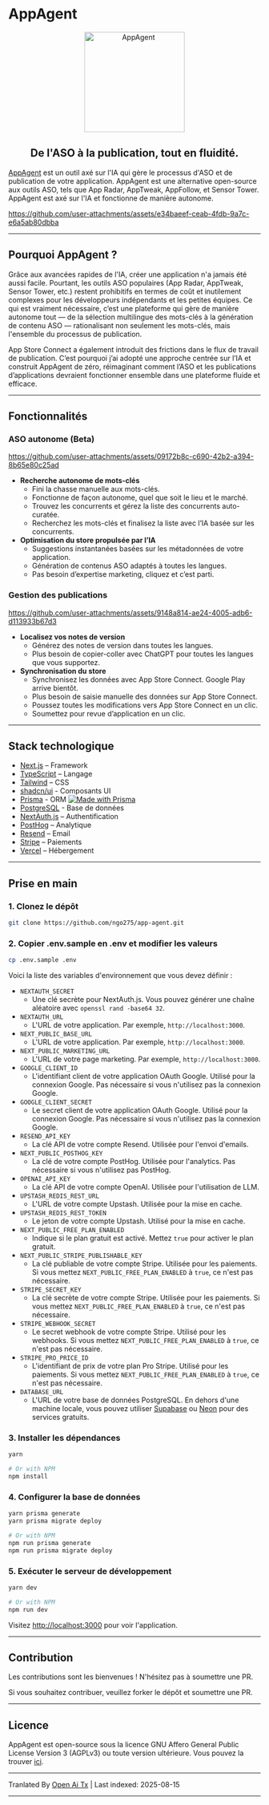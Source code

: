 # AppAgent

<div align="center">
  <img width="200" src="https://github.com/user-attachments/assets/7f86c185-0fc1-46c3-888a-c915602f27ee" alt="AppAgent" />
  <h2>De l'ASO à la publication, tout en fluidité.</h2>
</div>

[AppAgent](https://app-agent.ai) est un outil axé sur l'IA qui gère le processus d'ASO et de publication de votre application. AppAgent est une alternative open-source aux outils ASO, tels que App Radar, AppTweak, AppFollow, et Sensor Tower. AppAgent est axé sur l'IA et fonctionne de manière autonome.

https://github.com/user-attachments/assets/e34baeef-ceab-4fdb-9a7c-e6a5ab80dbba

---

## Pourquoi AppAgent ?

Grâce aux avancées rapides de l'IA, créer une application n'a jamais été aussi facile. Pourtant, les outils ASO populaires (App Radar, AppTweak, Sensor Tower, etc.) restent prohibitifs en termes de coût et inutilement complexes pour les développeurs indépendants et les petites équipes. Ce qui est vraiment nécessaire, c’est une plateforme qui gère de manière autonome tout — de la sélection multilingue des mots-clés à la génération de contenu ASO — rationalisant non seulement les mots-clés, mais l'ensemble du processus de publication.

App Store Connect a également introduit des frictions dans le flux de travail de publication. C’est pourquoi j’ai adopté une approche centrée sur l’IA et construit AppAgent de zéro, réimaginant comment l’ASO et les publications d’applications devraient fonctionner ensemble dans une plateforme fluide et efficace.

---

## Fonctionnalités

### ASO autonome (Beta)

https://github.com/user-attachments/assets/09172b8c-c690-42b2-a394-8b65e80c25ad

- **Recherche autonome de mots-clés**
  - Fini la chasse manuelle aux mots-clés.
  - Fonctionne de façon autonome, quel que soit le lieu et le marché.
  - Trouvez les concurrents et gérez la liste des concurrents auto-curatée.
  - Recherchez les mots-clés et finalisez la liste avec l’IA basée sur les concurrents.
- **Optimisation du store propulsée par l’IA**
  - Suggestions instantanées basées sur les métadonnées de votre application.
  - Génération de contenus ASO adaptés à toutes les langues.
  - Pas besoin d’expertise marketing, cliquez et c’est parti.

### Gestion des publications

https://github.com/user-attachments/assets/9148a814-ae24-4005-adb6-d113933b67d3

- **Localisez vos notes de version**
  - Générez des notes de version dans toutes les langues.
  - Plus besoin de copier-coller avec ChatGPT pour toutes les langues que vous supportez.
- **Synchronisation du store**
  - Synchronisez les données avec App Store Connect. Google Play arrive bientôt.
  - Plus besoin de saisie manuelle des données sur App Store Connect.
  - Poussez toutes les modifications vers App Store Connect en un clic.
  - Soumettez pour revue d’application en un clic.

---

## Stack technologique

- [Next.js](https://nextjs.org/) – Framework
- [TypeScript](https://www.typescriptlang.org/) – Langage
- [Tailwind](https://tailwindcss.com/) – CSS
- [shadcn/ui](https://ui.shadcn.com) - Composants UI
- [Prisma](https://prisma.io) - ORM [![Made with Prisma](https://made-with.prisma.io/dark.svg)](https://prisma.io)
- [PostgreSQL](https://www.postgresql.org/) - Base de données
- [NextAuth.js](https://next-auth.js.org/) – Authentification
- [PostHog](https://posthog.com/) – Analytique
- [Resend](https://resend.com) – Email
- [Stripe](https://stripe.com/) – Paiements
- [Vercel](https://vercel.com/) – Hébergement

---

## Prise en main

### 1. Clonez le dépôt

```bash
git clone https://github.com/ngo275/app-agent.git
```

### 2. Copier .env.sample en .env et modifier les valeurs

```bash
cp .env.sample .env
```
Voici la liste des variables d'environnement que vous devez définir :

- `NEXTAUTH_SECRET`
  - Une clé secrète pour NextAuth.js. Vous pouvez générer une chaîne aléatoire avec `openssl rand -base64 32`.
- `NEXTAUTH_URL`
  - L'URL de votre application. Par exemple, `http://localhost:3000`.
- `NEXT_PUBLIC_BASE_URL`
  - L'URL de votre application. Par exemple, `http://localhost:3000`.
- `NEXT_PUBLIC_MARKETING_URL`
  - L'URL de votre page marketing. Par exemple, `http://localhost:3000`.
- `GOOGLE_CLIENT_ID`
  - L'identifiant client de votre application OAuth Google. Utilisé pour la connexion Google. Pas nécessaire si vous n'utilisez pas la connexion Google.
- `GOOGLE_CLIENT_SECRET`
  - Le secret client de votre application OAuth Google. Utilisé pour la connexion Google. Pas nécessaire si vous n'utilisez pas la connexion Google.
- `RESEND_API_KEY`
  - La clé API de votre compte Resend. Utilisée pour l'envoi d'emails.
- `NEXT_PUBLIC_POSTHOG_KEY`
  - La clé de votre compte PostHog. Utilisée pour l'analytics. Pas nécessaire si vous n'utilisez pas PostHog.
- `OPENAI_API_KEY`
  - La clé API de votre compte OpenAI. Utilisée pour l'utilisation de LLM.
- `UPSTASH_REDIS_REST_URL`
  - L'URL de votre compte Upstash. Utilisée pour la mise en cache.
- `UPSTASH_REDIS_REST_TOKEN`
  - Le jeton de votre compte Upstash. Utilisé pour la mise en cache.
- `NEXT_PUBLIC_FREE_PLAN_ENABLED`
  - Indique si le plan gratuit est activé. Mettez `true` pour activer le plan gratuit.
- `NEXT_PUBLIC_STRIPE_PUBLISHABLE_KEY`
  - La clé publiable de votre compte Stripe. Utilisée pour les paiements. Si vous mettez `NEXT_PUBLIC_FREE_PLAN_ENABLED` à `true`, ce n'est pas nécessaire.
- `STRIPE_SECRET_KEY`
  - La clé secrète de votre compte Stripe. Utilisée pour les paiements. Si vous mettez `NEXT_PUBLIC_FREE_PLAN_ENABLED` à `true`, ce n'est pas nécessaire.
- `STRIPE_WEBHOOK_SECRET`
  - Le secret webhook de votre compte Stripe. Utilisé pour les webhooks. Si vous mettez `NEXT_PUBLIC_FREE_PLAN_ENABLED` à `true`, ce n'est pas nécessaire.
- `STRIPE_PRO_PRICE_ID`
  - L'identifiant de prix de votre plan Pro Stripe. Utilisé pour les paiements. Si vous mettez `NEXT_PUBLIC_FREE_PLAN_ENABLED` à `true`, ce n'est pas nécessaire.
- `DATABASE_URL`
  - L'URL de votre base de données PostgreSQL. En dehors d'une machine locale, vous pouvez utiliser [Supabase](https://supabase.com/) ou [Neon](https://neon.tech/) pour des services gratuits.

### 3. Installer les dépendances


```bash
yarn

# Or with NPM
npm install
```
### 4. Configurer la base de données


```bash
yarn prisma generate
yarn prisma migrate deploy

# Or with NPM
npm run prisma generate
npm run prisma migrate deploy
```

### 5. Exécuter le serveur de développement

```bash
yarn dev

# Or with NPM
npm run dev
```

Visitez [http://localhost:3000](http://localhost:3000) pour voir l'application.

---

## Contribution

Les contributions sont les bienvenues ! N'hésitez pas à soumettre une PR.

Si vous souhaitez contribuer, veuillez forker le dépôt et soumettre une PR.

---

## Licence

AppAgent est open-source sous la licence GNU Affero General Public License Version 3 (AGPLv3) ou toute version ultérieure. Vous pouvez la trouver [ici](https://github.com/ngo275/app-agent/blob/main/LICENSE).


---

Tranlated By [Open Ai Tx](https://github.com/OpenAiTx/OpenAiTx) | Last indexed: 2025-08-15

---
